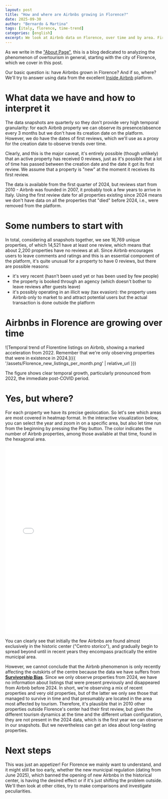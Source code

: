 ```yaml
---
layout: post
title: "How and where are Airbnbs growing in Florence?"
date: 2025-09-30
author: "Bernardo & Martina"
tags: [italy, florence, time-trend]
categories: [english]
excerpt: We look at Airbnb data on Florence, over time and by area. First part, an analysis to get started.
---
```


As we write in the ["About Page"](https://bernomone.github.io/citybreaking/about/), this is a blog dedicated to analyzing the phenomenon of overtourism in general, starting with the city of Florence, which we cover in this post.

Our basic question is: have Airbnbs grown in Florence? And if so, where?
We'll try to answer using data from the excellent [Inside Airbnb](https://insideAirbnb.com/about/) platform.

# What data we have and how to interpret it

The data snapshots are quarterly so they don't provide very high temporal granularity: for each Airbnb property we can observe its presence/absence every 3 months but we don't have its creation date on the platform. However, we do have the dates of first reviews, which we'll use as a proxy for the creation date to observe trends over time.

Clearly, and this is the major caveat, it's entirely possible (though unlikely) that an active property has received 0 reviews, just as it's possible that a lot of time has passed between the creation date and the date it got its first review. We assume that a property is "new" at the moment it receives its first review.

The data is available from the first quarter of 2024, but reviews start from 2010 - Airbnb was founded in 2007, it probably took a few years to arrive in Italy. Using the first review date for all properties existing since 2024 means we don't have data on all the properties that "died" before 2024, i.e., were removed from the platform.

# Some numbers to start with

In total, considering all snapshots together, we see 16,769 unique properties, of which 14,521 have at least one review, which means that about 2,200 properties have no reviews at all. Since Airbnb encourages users to leave comments and ratings and this is an essential component of the platform, it's quite unusual for a property to have 0 reviews, but there are possible reasons:
* it's very recent (hasn't been used yet or has been used by few people)
* the property is booked through an agency (which doesn't bother to leave reviews after guests leave)
* it's possibly operating in an illicit way (tax evasion): the property uses Airbnb only to market to and attract potential users but the actual transaction is done outside the platform

# Airbnbs in Florence are growing over time

![Temporal trend of Florentine listings on Airbnb, showing a marked acceleration from 2022. Remember that we're only observing properties that were in existence in 2024.]({{ '/assets/Florence_new_listings_per_month.png' | relative_url }})

The figure shows clear temporal growth, particularly pronounced from 2022, the immediate post-COVID period.

# Yes, but where?

For each property we have its precise geolocation. So let's see which areas are most covered in heatmap format. In the interactive visualization below, you can select the year and zoom in on a specific area, but also let time run from the beginning by pressing the Play button. The color indicates the number of Airbnb properties, among those available at that time, found in the hexagonal area.

<iframe src='{{ "/assets/listing_first_review.html" | relative_url }}' width='100%' height='600px' frameborder='0' alt=""></iframe>

You can clearly see that initially the few Airbnbs are found almost exclusively in the historic center ("Centro storico"), and gradually begin to spread beyond until in recent years they encompass practically the entire municipal area.

However, we cannot conclude that the Airbnb phenomenon is only recently affecting the outskirts of the centre because the data we have suffers from [**Survivorship Bias**](https://en.wikipedia.org/wiki/Survivorship_bias). Since we only observe properties from 2024, we have no information about listings that were present previously and disappeared from Airbnb before 2024.
In short, we're observing a mix of recent properties and very old properties, but of the latter we only see those that managed to survive in time and that presumably are located in the area most affected by tourism. Therefore, it's plausible that in 2010 other properties outside Florence's center had their first review, but given the different tourism dynamics at the time and the different urban configuration, they are not present in the 2024 data, which is the first year we can observe in our snapshots.
But we nevertheless can get an idea about long-lasting properties.

# Next steps

This was just an appetizer! For Florence we mainly want to understand, and it might still be too early, whether the new municipal regulation (dating from June 2025), which banned the opening of new Airbnbs in the historical center, is having the desired effect or if it's just shifting the problem outside. We'll then look at other cities, try to make comparisons and investigate peculiarities.
